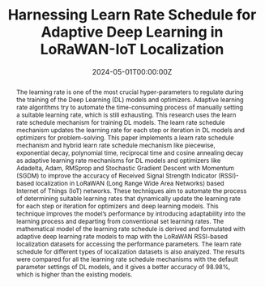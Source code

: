 ---
title: "Harnessing Learn Rate Schedule for Adaptive Deep Learning in LoRaWAN-IoT Localization"
authors:
- R. Swathika
- S M Dilip Kumar
- N. N. Srinidhi
- admin

author_notes:

date: "2024-05-01T00:00:00Z"
doi: ""

# Schedule page publish date (NOT publication's date).
publishDate: "2024-05-01T00:00:00Z"

# Publication type.
# Accepts a single type but formatted as a YAML list (for Hugo requirements).
# Enter a publication type from the CSL standard.
publication_types: ["article-journal"]

# Publication name and optional abbreviated publication name.
publication: "*IEEE Access*"
publication_short: "IEEE Access"

abstract: The learning rate is one of the most crucial hyper-parameters to regulate during the training of the Deep Learning (DL) models and optimizers. Adaptive learning rate algorithms try to automate the time-consuming process of manually setting a suitable learning rate, which is still exhausting. This research uses the learn rate schedule mechanism for training DL models. The learn rate schedule mechanism updates the learning rate for each step or iteration in DL models and optimizers for problem-solving. This paper implements a learn rate schedule mechanism and hybrid learn rate schedule mechanism like piecewise, exponential decay, polynomial time, reciprocal time and cosine annealing decay as adaptive learning rate mechanisms for DL models and optimizers like Adadelta, Adam, RMSprop and Stochastic Gradient Descent with Momentum (SGDM) to improve the accuracy of Received Signal Strength Indicator (RSSI)-based localization in LoRaWAN (Long Range Wide Area Networks) based Internet of Things (IoT) networks. These techniques aim to automate the process of determining suitable learning rates that dynamically update the learning rate for each step or iteration for optimizers and deep learning models. This technique improves the model’s performance by introducing adaptability into the learning process and departing from conventional set learning rates. The mathematical model of the learning rate schedule is derived and formulated with adaptive deep learning rate models to map with the LoRaWAN RSSI-based localization datasets for accessing the performance parameters. The learn rate schedule for different types of localization datasets is also analyzed. The results were compared for all the learning rate schedule mechanisms with the default parameter settings of DL models, and it gives a better accuracy of 98.98%, which is higher than the existing models.

# Summary. An optional shortened abstract.
summary: This paper implements a learn rate schedule mechanism and hybrid learn rate schedule mechanism like piecewise, exponential decay, polynomial time, reciprocal time and cosine annealing decay as adaptive learning rate mechanisms for DL models and optimizers like Adadelta, Adam, RMSprop and Stochastic Gradient Descent with Momentum (SGDM) to improve the accuracy of Received Signal Strength Indicator (RSSI)-based localization in LoRaWAN (Long Range Wide Area Networks) based Internet of Things (IoT) networks. 

tags:
- LoRaWAN
- XMPP
- Learning Rate

featured: False

# links:
# - name: ""
#   url: ""
url_pdf: ''
url_code: ''
url_dataset: ''
url_poster: ''
url_project: ''
url_slides: ''
url_source: 'https://ieeexplore.ieee.org/abstract/document/10535165'
url_video: ''



# Associated Projects (optional).
#   Associate this publication with one or more of your projects.
#   Simply enter your project's folder or file name without extension.
#   E.g. `internal-project` references `content/project/internal-project/index.md`.
#   Otherwise, set `projects: []`.
projects: []

# Slides (optional).
#   Associate this publication with Markdown slides.
#   Simply enter your slide deck's filename without extension.
#   E.g. `slides: "example"` references `content/slides/example/index.md`.
#   Otherwise, set `slides: ""`.
slides: example
---